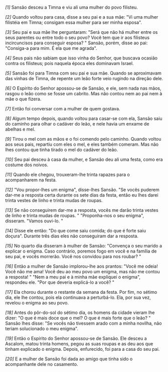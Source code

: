 *[1]* Sansão desceu a Timna e viu ali uma mulher do povo filisteu.

*[2]* Quando voltou para casa, disse a seu pai e a sua mãe: "Vi uma mulher filistéia em Timna; consigam essa mulher para ser minha esposa".

*[3]* Seu pai e sua mãe lhe perguntaram: "Será que não há mulher entre os seus parentes ou entre todo o seu povo? Você tem que ir aos filisteus incircuncisos para conseguir esposa? " Sansão, porém, disse ao pai: "Consiga-a para mim. É ela que me agrada".

*[4]* Seus pais não sabiam que isso vinha do Senhor, que buscava ocasião contra os filisteus; pois naquela época eles dominavam Israel.

*[5]* Sansão foi para Timna com seu pai e sua mãe. Quando se aproximavam das vinhas de Timna, de repente um leão forte veio rugindo na direção dele.

*[6]* O Espírito do Senhor apossou-se de Sansão, e ele, sem nada nas mãos, rasgou o leão como se fosse um cabrito. Mas não contou nem ao pai nem à mãe o que fizera.

*[7]* Então foi conversar com a mulher de quem gostava.

*[8]* Algum tempo depois, quando voltou para casar-se com ela, Sansão saiu do caminho para olhar o cadáver do leão, e nele havia um enxame de abelhas e mel.

*[9]* Tirou o mel com as mãos e o foi comendo pelo caminho. Quando voltou aos seus pais, repartiu com eles o mel, e eles também comeram. Mas não lhes contou que tinha tirado o mel do cadáver do leão.

*[10]* Seu pai desceu à casa da mulher, e Sansão deu ali uma festa, como era costume dos noivos.

*[11]* Quando ele chegou, trouxeram-lhe trinta rapazes para o acompanharem na festa.

*[12]* "Vou propor-lhes um enigma", disse-lhes Sansão. "Se vocês puderem dar-me a resposta certa durante os sete dias da festa, então eu lhes darei trinta vestes de linho e trinta mudas de roupas.

*[13]* Se não conseguirem dar-me a resposta, vocês me darão trinta vestes de linho e trinta mudas de roupas. " "Proponha-nos o seu enigma", disseram. "Vamos ouvi-lo. "

*[14]* Disse ele então: "Do que come saiu comida; do que é forte saiu doçura". Durante três dias eles não conseguiram dar a resposta.

*[15]* No quarto dia disseram à mulher de Sansão: "Convença o seu marido a explicar o enigma. Caso contrário, poremos fogo em você e na família de seu pai, e vocês morrerão. Você nos convidou para nos roubar? "

*[16]* Então a mulher de Sansão implorou-lhe aos prantos: "Você me odeia! Você não me ama! Você deu ao meu povo um enigma, mas não me contou a resposta! " "Nem a meu pai e à minha mãe expliquei o enigma", respondeu ele. "Por que deveria explicá-lo a você? "

*[17]* Ela chorou durante o restante da semana da festa. Por fim, no sétimo dia, ele lhe contou, pois ela continuava a perturbá-lo. Ela, por sua vez, revelou o enigma ao seu povo.

*[18]* Antes do pôr-do-sol do sétimo dia, os homens da cidade vieram lhe dizer: "O que é mais doce que o mel? O que é mais forte que o leão? " Sansão lhes disse:  "Se vocês não tivessem arado com a minha novilha, não teriam solucionado o meu enigma".

*[19]* Então o Espírito do Senhor apossou-se de Sansão. Ele desceu a Ascalom, matou trinta homens, pegou as suas roupas e as deu aos que tinham explicado o enigma. Depois, enfurecido, foi para a casa do seu pai.

*[20]* E a mulher de Sansão foi dada ao amigo que tinha sido o acompanhante dele no casamento.

